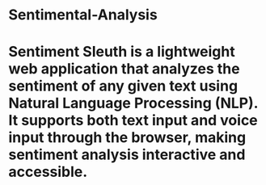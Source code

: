 # Sentimental-Analysis
# Sentiment Sleuth is a lightweight web application that analyzes the sentiment of any given text using Natural Language Processing (NLP). It supports both text input and voice input through the browser, making sentiment analysis interactive and accessible.
